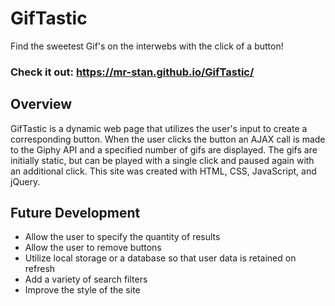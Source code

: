 # GifTastic
Find the sweetest Gif's on the interwebs with the click of a button!

### Check it out: https://mr-stan.github.io/GifTastic/

## Overview
GifTastic is a dynamic web page that utilizes the user's input to create a corresponding button. When the user clicks the button an AJAX call is made to the Giphy API and a specified number of gifs are displayed. The gifs are initially static, but can be played with a single click and paused again with an additional click. This site was created with HTML, CSS, JavaScript, and jQuery.

## Future Development
- Allow the user to specify the quantity of results
- Allow the user to remove buttons
- Utilize local storage or a database so that user data is retained on refresh
- Add a variety of search filters
- Improve the style of the site


